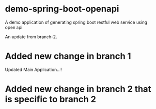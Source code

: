 # demo-spring-boot-openapi
A demo application of generating spring boot restful web service using open api

An update from branch-2.

# Added new change in branch 1
Updated Main Application...!


# Added new change in branch 2 that is specific to branch 2 

